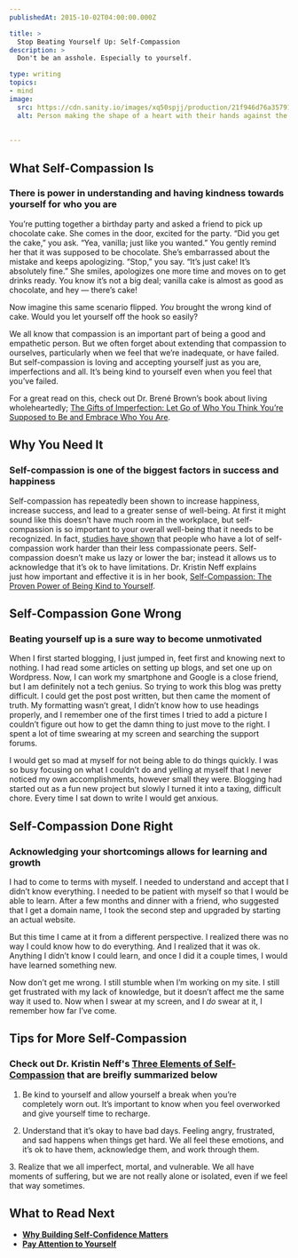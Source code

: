 ```yaml
---
publishedAt: 2015-10-02T04:00:00.000Z

title: >
  Stop Beating Yourself Up: Self-Compassion
description: >
  Don't be an asshole. Especially to yourself.

type: writing
topics:
- mind
image:
  src: https://cdn.sanity.io/images/xq50spjj/production/21f946d76a357914117d75d958feac0fdf22c28e-2074x1383.jpg
  alt: Person making the shape of a heart with their hands against the sunset
  
  
---
```


## What Self-Compassion Is

### There is power in understanding and having kindness towards yourself for who you are 

You’re putting together a birthday party and asked a friend to pick up chocolate cake. She comes in the door, excited for the party. “Did you get the cake,” you ask. “Yea, vanilla; just like you wanted.” You gently remind her that it was supposed to be chocolate. She’s embarrassed about the mistake and keeps apologizing. “Stop,” you say. “It’s just cake! It’s absolutely fine.” She smiles, apologizes one more time and moves on to get drinks ready. You know it’s not a big deal; vanilla cake is almost as good as chocolate, and hey — there’s cake!

Now imagine this same scenario flipped. _You_ brought the wrong kind of cake. Would you let yourself off the hook so easily?

We all know that compassion is an important part of being a good and empathetic person. But we often forget about extending that compassion to ourselves, particularly when we feel that we’re inadequate, or have failed. But self-compassion is loving and accepting yourself just as you are, imperfections and all. It’s being kind to yourself even when you feel that you’ve failed.

For a great read on this, check out Dr. Brené Brown’s book about living wholeheartedly; [The Gifts of Imperfection: Let Go of Who You Think You’re Supposed to Be and Embrace Who You Are](http://www.amazon.com/gp/product/159285849X/ref=as_li_tl?ie=UTF8&camp=1789&creative=390957&creativeASIN=159285849X&linkCode=as2&tag=marimorb-20&linkId=2PZIQVQFB2TU72YG).

## Why You Need It

### Self-compassion is one of the biggest factors in success and happiness 

Self-compassion has repeatedly been shown to increase happiness, increase success, and lead to a greater sense of well-being. At first it might sound like this doesn’t have much room in the workplace, but self-compassion is so important to your overall well-being that it needs to be recognized. In fact, [studies have shown](https://hbr.org/2012/09/to-succeed-forget-self-esteem/ ) that people who have a lot of self-compassion work harder than their less compassionate peers. Self-compassion doesn’t make us lazy or lower the bar; instead it allows us to acknowledge that it’s ok to have limitations. Dr. Kristin Neff explains just how important and effective it is in her book, [Self-Compassion: The Proven Power of Being Kind to Yourself](http://www.amazon.com/gp/product/0061733512/ref=as_li_tl?ie=UTF8&camp=1789&creative=390957&creativeASIN=0061733512&linkCode=as2&tag=marimorb-20&linkId=76IBNFRVKFTSRBX).

## Self-Compassion Gone Wrong

### Beating yourself up is a sure way to become unmotivated 

When I first started blogging, I just jumped in, feet first and knowing next to nothing. I had read some articles on setting up blogs, and set one up on Wordpress. Now, I can work my smartphone and Google is a close friend, but I am definitely not a tech genius. So trying to work this blog was pretty difficult. I could get the post post written, but then came the moment of truth. My formatting wasn’t great, I didn’t know how to use headings properly, and I remember one of the first times I tried to add a picture I couldn’t figure out how to get the damn thing to just move to the right. I spent a lot of time swearing at my screen and searching the support forums.

I would get so mad at myself for not being able to do things quickly. I was so busy focusing on what I couldn’t do and yelling at myself that I never noticed my own accomplishments, however small they were. Blogging had started out as a fun new project but slowly I turned it into a taxing, difficult chore. Every time I sat down to write I would get anxious.

## Self-Compassion Done Right

### Acknowledging your shortcomings allows for learning and growth 

I had to come to terms with myself. I needed to understand and accept that I didn’t know everything. I needed to be patient with myself so that I would be able to learn. After a few months and dinner with a friend, who suggested that I get a domain name, I took the second step and upgraded by starting an actual website.

But this time I came at it from a different perspective. I realized there was no way I could know how to do everything. And I realized that it was ok. Anything I didn’t know I could learn, and once I did it a couple times, I would have learned something new.

Now don’t get me wrong. I still stumble when I’m working on my site. I still get frustrated with my lack of knowledge, but it doesn’t affect me the same way it used to. Now when I swear at my screen, and I _do_ swear at it, I remember how far I’ve come.

## Tips for More Self-Compassion

### Check out Dr. Kristin Neff's [Three Elements of Self-Compassion](http://self-compassion.org/the-three-elements-of-self-compassion-2/) that are breifly summarized below 

1. Be kind to yourself and allow yourself a break when you’re completely worn out. It’s important to know when you feel overworked and give yourself time to recharge.

2. Understand that it’s okay to have bad days. Feeling angry, frustrated, and sad happens when things get hard. We all feel these emotions, and it’s ok to have them, acknowledge them, and work through them.

3. Realize that we all imperfect, mortal, and vulnerable. We all have moments of suffering, but we are not really alone or isolated, even if we feel that way sometimes.

## What to Read Next

* [**Why Building Self-Confidence Matters**](https://marisamorby.com/building-self-confidence/)
* [**Pay Attention to Yourself**](https://marisamorby.com/pay-attention-to-yourself/)